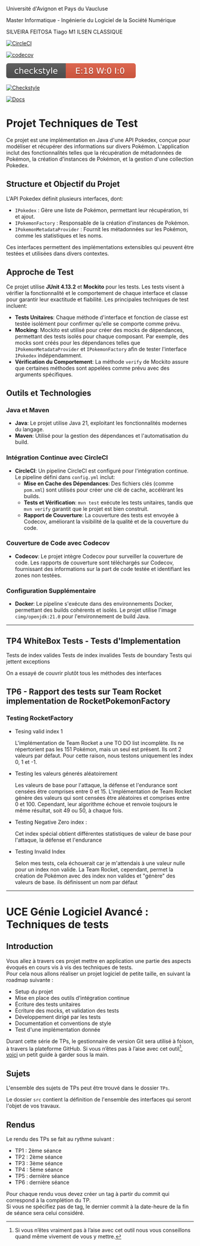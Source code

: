 Université d'Avignon et Pays du Vaucluse

Master Informatique - Ingénierie du Logiciel de la Société Numérique

SILVEIRA FEITOSA Tiago
M1 ILSEN CLASSIQUE

[![CircleCI](https://dl.circleci.com/status-badge/img/circleci/Md4kR3LTkTA6tuHXGNDAk2/5Rx5oK48RkDDiUFP8RAnYZ/tree/master.svg?style=svg)](https://dl.circleci.com/status-badge/redirect/circleci/Md4kR3LTkTA6tuHXGNDAk2/5Rx5oK48RkDDiUFP8RAnYZ/tree/master)

[![codecov](https://codecov.io/gh/tiagofdev/ceri-m1-techniques-de-test/graph/badge.svg?token=NKE1XLFV7C)](https://codecov.io/gh/tiagofdev/ceri-m1-techniques-de-test)

<img src="./checkstyle-result.svg"/> 

[![Checkstyle](https://img.shields.io/badge/Checkstyle-Report-brightgreen)](https://tiagofdev.github.io/ceri-m1-techniques-de-test/target/site/checkstyle.html)

[![Docs](https://img.shields.io/badge/Javadocs-Report-brightgreen)](https://tiagofdev.github.io/ceri-m1-techniques-de-test/target/reports/apidocs/index.html)

# Projet Techniques de Test

Ce projet est une implémentation en Java d'une API Pokedex, conçue pour modéliser et récupérer des informations sur
divers Pokémon. L'application inclut des fonctionnalités telles que la récupération de métadonnées de Pokémon, la
création d'instances de Pokémon, et la gestion d'une collection Pokedex.

## Structure et Objectif du Projet

L'API Pokedex définit plusieurs interfaces, dont:

- `IPokedex` : Gère une liste de Pokémon, permettant leur récupération, tri et ajout.
- `IPokemonFactory` : Responsable de la création d'instances de Pokémon.
- `IPokemonMetadataProvider` : Fournit les métadonnées sur les Pokémon, comme les statistiques et les noms.

Ces interfaces permettent des implémentations extensibles qui peuvent être testées et utilisées dans divers contextes.

## Approche de Test

Ce projet utilise **JUnit 4.13.2** et **Mockito** pour les tests. Les tests visent à vérifier la fonctionnalité et le
comportement de chaque interface et classe pour garantir leur exactitude et fiabilité. Les principales techniques de
test incluent:

- **Tests Unitaires**: Chaque méthode d'interface et fonction de classe est testée isolément pour confirmer qu'elle se
  comporte comme prévu.
- **Mocking**: Mockito est utilisé pour créer des mocks de dépendances, permettant des tests isolés pour chaque
  composant. Par exemple, des mocks sont créés pour les dépendances telles que `IPokemonMetadataProvider`
  et `IPokemonFactory` afin de tester l'interface `IPokedex` indépendamment.
- **Vérification du Comportement**: La méthode `verify` de Mockito assure que certaines méthodes sont appelées comme
  prévu avec des arguments spécifiques.

## Outils et Technologies

### Java et Maven

- **Java**: Le projet utilise Java 21, exploitant les fonctionnalités modernes du langage.
- **Maven**: Utilisé pour la gestion des dépendances et l'automatisation du build.

### Intégration Continue avec CircleCI

- **CircleCI**: Un pipeline CircleCI est configuré pour l'intégration continue. Le pipeline défini dans `config.yml`
  inclut:
    - **Mise en Cache des Dépendances**: Des fichiers clés (comme `pom.xml`) sont utilisés pour créer une clé de cache,
      accélérant les builds.
    - **Tests et Vérification**: `mvn test` exécute les tests unitaires, tandis que `mvn verify` garantit que le projet
      est bien construit.
    - **Rapport de Couverture**: La couverture des tests est envoyée à Codecov, améliorant la visibilité de la qualité
      et de la couverture du code.

### Couverture de Code avec Codecov

- **Codecov**: Le projet intègre Codecov pour surveiller la couverture de code. Les rapports de couverture sont
  téléchargés sur Codecov, fournissant des informations sur la part de code testée et identifiant les zones non testées.

### Configuration Supplémentaire

- **Docker**: Le pipeline s'exécute dans des environnements Docker, permettant des builds cohérents et isolés. Le projet
  utilise l'image `cimg/openjdk:21.0` pour l'environnement de build Java.

---
## TP4 WhiteBox Tests - Tests d'Implementation

Tests de index valides
Tests de index invalides
Tests de boundary
Tests qui jettent exceptions

On a essayé de couvrir plutôt tous les méthodes des interfaces


## TP6 - Rapport des tests sur Team Rocket implementation de RocketPokemonFactory

### Testing RocketFactory

* Tesing valid index 1

    L'implémentation de Team Rocket a une TO DO list incomplète. Ils ne répertorient pas les 151 Pokémon, mais
un seul est présent. Ils ont 2 valeurs par défaut. Pour cette raison, nous testons uniquement les index 0, 1 et -1.

* Testing les valeurs génerés aléatoirement

    Les valeurs de base pour l'attaque, la défense et l'endurance sont censées être
 comprises entre 0 et 15. L'implémentation de Team Rocket génère des valeurs qui sont censées être aléatoires et
 comprises entre 0 et 100. Cependant, leur algorithme échoue et renvoie toujours le même résultat, soit 49 ou 50,
 à chaque fois.

* Testing Negative Zero index :
    
    Cet index spécial obtient différentes statistiques de valeur de base pour l'attaque, la défense et l'endurance

* Testing Invalid Index

    Selon mes tests, cela échouerait car je m'attendais à une valeur nulle pour un index non valide. La Team Rocket, 
cependant, permet la création de Pokémon avec des index non valides et "génère" des valeurs de base.
ils définissent un nom par défaut




************************************************************************************************************************************************************************

# UCE Génie Logiciel Avancé : Techniques de tests

## Introduction

Vous allez à travers ces projet mettre en application une partie des aspects évoqués en cours vis à vis des techniques
de tests.  
Pour cela nous allons réaliser un projet logiciel de petite taille, en suivant la roadmap suivante :

- Setup du projet
- Mise en place des outils d’intégration continue
- Écriture des tests unitaires
- Écriture des mocks, et validation des tests
- Développement dirigé par les tests
- Documentation et conventions de style
- Test d'une implémentation donnée

Durant cette série de TPs, le gestionnaire de version Git sera utilisé à foison, à travers la plateforme GitHub. Si vous
n’êtes pas à l’aise avec cet outil[^1], [voici](http://rogerdudler.github.io/git-guide/) un petit guide à garder sous la
main.

## Sujets

L'ensemble des sujets de TPs peut être trouvé dans le dossier `TPs`.

Le dossier `src` contient la définition de l'ensemble des interfaces qui seront l'objet de vos travaux.

## Rendus

Le rendu des TPs se fait au rythme suivant :

- TP1 : 2ème séance
- TP2 : 2ème séance
- TP3 : 3ème séance
- TP4 : 5ème séance
- TP5 : dernière séance
- TP6 : dernière séance

Pour chaque rendu vous devez créer un tag à partir du commit qui correspond à la complétion du TP.  
Si vous ne spécifiez pas de tag, le dernier commit à la date-heure de la fin de séance sera celui considéré.

[^1]: Si vous n’êtes vraiment pas à l’aise avec cet outil nous vous conseillons quand même vivement de vous y mettre.
